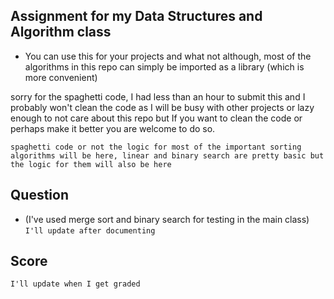 ## Assignment for my Data Structures and Algorithm class

-   You can use this for your projects and what not although, most of the algorithms in this repo can simply be imported as a library (which is more convenient)

sorry for the spaghetti code, I had less than an hour to submit this and I probably won't clean the code as I will be busy with other projects or lazy enough to not care about this repo but If you want to clean the code or perhaps make it better you are welcome to do so.

`spaghetti code or not the logic for most of the important sorting algorithms will be here, linear and binary search are pretty basic but the logic for them will also be here`

## Question
- (I've used merge sort and binary search for testing in the main class)
`I'll update after documenting`


## Score

`I'll update when I get graded`
